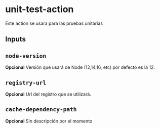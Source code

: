 # unit-test-action

Este action se usara para las pruebas unitarias

## Inputs

## `node-version`
**Opcional** Versión que usará de Node (12,14,16, etc) por defecto es la 12.

## `registry-url`
**Opcional** Url del registro que se utilizará.

## `cache-dependency-path`
**Opcional** Sin descripción por el momento

